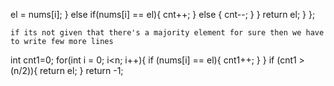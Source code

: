 el = nums[i];
}
else if(nums[i] == el){
cnt++;
}
else {
cnt--;
}
}
return el;
}
};
```
if its not given that there's a majority element for sure then we have to write few more lines
```
int cnt1=0;
for(int i = 0; i<n; i++){
if (nums[i] == el){
cnt1++;
}
}
if (cnt1 > (n/2)){
return el;
}
return -1;
```
